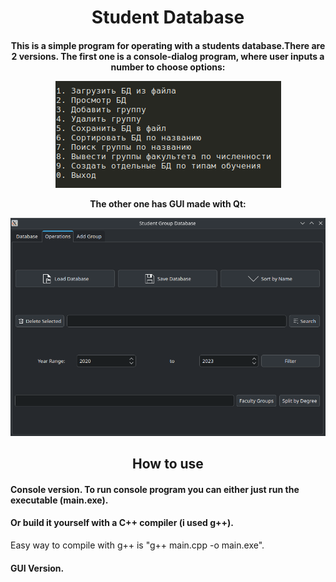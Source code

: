 
<h1 align="center">Student Database</h1>

<h4 align="center">This is a simple program for operating with a students database.</h
<p>There are 2 versions. The first one is a console-dialog program, where user inputs a number to choose options:</p>
<img src="/assets/console.png" alt="console-dialog">
<p>The other one has GUI made with Qt:</p>
<img src="assets/GUI.png" alt="Qt GUI">

<h2 align="center">How to use</h2>

<h4>Console version. To run console program you can either just run the executable (main.exe).</h4>
<h4>Or build it yourself with a C++ compiler (i used g++).</h4>
<p>Easy way to compile with g++ is "g++ main.cpp -o main.exe".</p>

<h4>GUI Version. </h4>




